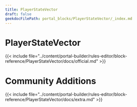```yaml
---
title: PlayerStateVector
draft: false
geekdocFilePath: portal_blocks/PlayerStateVector/_index.md
---
```

# PlayerStateVector
{{< include file="../content/portal-builder/rules-editor/block-reference/PlayerStateVector/docs/official.md" >}}

# Community Additions

{{< include file="../content/portal-builder/rules-editor/block-reference/PlayerStateVector/docs/extra.md" >}}